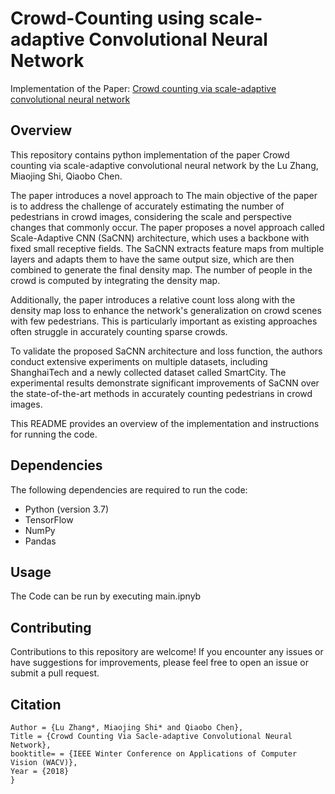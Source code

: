 # Crowd-Counting using scale-adaptive Convolutional Neural Network


Implementation of the Paper: [Crowd counting via scale-adaptive convolutional neural network](https://arxiv.org/abs/1711.04433)

## Overview

This repository contains python implementation of the paper Crowd counting via scale-adaptive convolutional neural network by the Lu Zhang, Miaojing Shi, Qiaobo Chen. 

The paper introduces a novel approach to The main objective of the paper is to address the challenge of accurately estimating the number of pedestrians in crowd images, considering the scale and perspective changes that commonly occur. The paper proposes a novel approach called Scale-Adaptive CNN (SaCNN) architecture, which uses a backbone with fixed small receptive fields. The SaCNN extracts feature maps from multiple layers and adapts them to have the same output size, which are then combined to generate the final density map. The number of people in the crowd is computed by integrating the density map.

Additionally, the paper introduces a relative count loss along with the density map loss to enhance the network's generalization on crowd scenes with few pedestrians. This is particularly important as existing approaches often struggle in accurately counting sparse crowds.

To validate the proposed SaCNN architecture and loss function, the authors conduct extensive experiments on multiple datasets, including ShanghaiTech and a newly collected dataset called SmartCity. The experimental results demonstrate significant improvements of SaCNN over the state-of-the-art methods in accurately counting pedestrians in crowd images. 

This README provides an overview of the implementation and instructions for running the code.

## Dependencies

The following dependencies are required to run the code:

- Python (version 3.7)
- TensorFlow 
- NumPy
- Pandas

## Usage

The Code can be run by executing main.ipnyb

## Contributing

Contributions to this repository are welcome! If you encounter any issues or have suggestions for improvements, please feel free to open an issue or submit a pull request.

## Citation

```@article{zhang17sacnn,
Author = {Lu Zhang*, Miaojing Shi* and Qiaobo Chen},
Title = {Crowd Counting Via Sacle-adaptive Convolutional Neural Network},
booktitle= = {IEEE Winter Conference on Applications of Computer Vision (WACV)},
Year = {2018}
}
